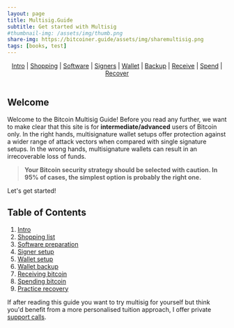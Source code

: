 ```yaml
---
layout: page
title: Multisig.Guide 
subtitle: Get started with Multisig
#thumbnail-img: /assets/img/thumb.png
share-img: https://bitcoiner.guide/assets/img/sharemultisig.png
tags: [books, test]
---
```



<p align="center">
  <a href="/multisig/intro">Intro</a> |
  <a href="/multisig/shopping">Shopping</a> |
  <a href="/multisig/software">Software</a> |
  <a href="/multisig/signers">Signers</a> |
  <a href="/multisig/wallet">Wallet</a> |
  <a href="/multisig/backup">Backup</a> |
  <a href="/multisig/receive">Receive</a> |
  <a href="/multisig/spend">Spend</a> |
  <a href="/multisig/recover">Recover</a> 
  <br><br>
</p>


## Welcome

Welcome to the Bitcoin Multisig Guide! Before you read any further, we want to make clear that this site is for **intermediate/advanced** users of Bitcoin only. In the right hands, multisignature wallet setups offer protection against a wider range of attack vectors when compared with single signature setups. In the wrong hands, multisignature wallets can result in an irrecoverable loss of funds. 

> **Your Bitcoin security strategy should be selected with caution. In 95% of cases, the simplest option is probably the right one.**

Let's get started!

## Table of Contents

1.  [Intro](/multisig/intro)
2.  [Shopping list](/multisig/shopping)
3.  [Software preparation](/multisig/software)
3.  [Signer setup](/multisig/signers)
4.  [Wallet setup](/multisig/wallet)
5.  [Wallet backup](/multisig/backup)
6.  [Receiving bitcoin](/multisig/receive)
7.  [Spending bitcoin](/multisig/spend)
8.  [Practice recovery](/multisig/recover)


If after reading this guide you want to try multisig for yourself but think you'd benefit from a more personalised tuition approach, I offer private [support calls](/support).


